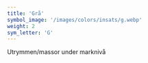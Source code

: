 ```yaml
---
title: 'Grå'
symbol_image: '/images/colors/insats/g.webp'
weight: 2
sym_letter: 'G'
---
```


Utrymmen/massor under marknivå